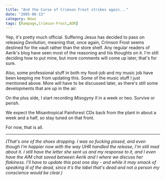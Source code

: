 ```yaml
---
title: "And the Curse of Crimson Frost strikes again..."
date: "2005-06-13"
category: News
tags: [Rampage,Crimson-Frost,ADR]
---
```


Yep, it's pretty much official. Suffering Jesus has decided to pass on releasing *Devilution*, meaning that, once again, Crimson Frost seems destined for the vault rather than the store shelf. Any regular readers of Aerik's blog have seen most of the reasoning and his thoughts on it. I'm still deciding how to put mine, but more comments will come up later, that's for sure.

Also, some professional stuff in both my food-job and my music job have been keeping me from updating this. Some of the music stuff I just mentioned above. More will have to be discussed later, as there's still some developments that are up in the air.

On the plus side, I start recording *Misogyny II* in a week or two. Survive or perish.

We expect the Misantropical Painforest CDs back from the plant in about a week and a half, so stay tuned on that front.

For now, that is all.

***

*(That's one of the shoes dropping. I was so fucking pissed, and even though I'm happier now with the way UHR handled the release, I'm still mad about it. I still have the letter she sent us and my response to it, and I even have the AIM chat saved between Aerik and I where we discuss her flakiness. I'll have to update this post one day - and while it may smack of speaking ill of the dead, since it's the label that's dead and not a person my conscience would be clear.)*
